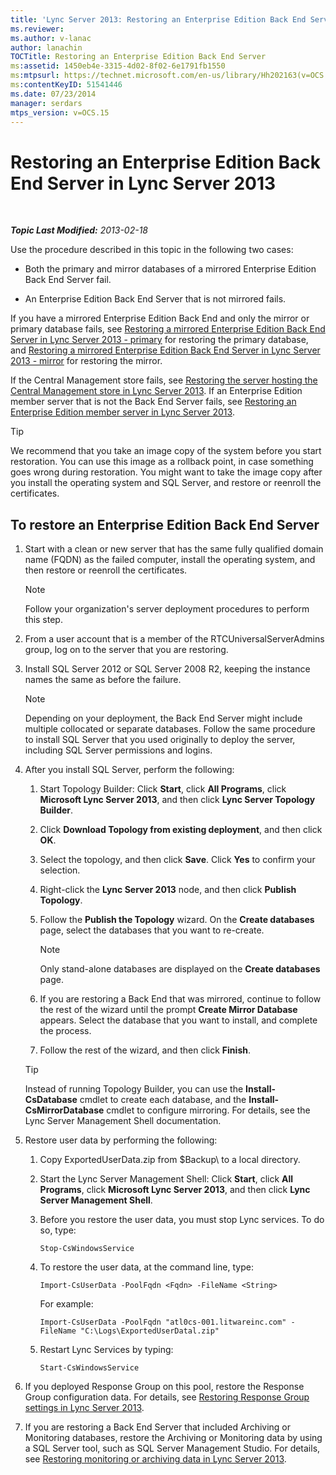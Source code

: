 ```yaml
---
title: 'Lync Server 2013: Restoring an Enterprise Edition Back End Server'
ms.reviewer: 
ms.author: v-lanac
author: lanachin
TOCTitle: Restoring an Enterprise Edition Back End Server
ms:assetid: 1450eb4e-3315-4d02-8f02-6e1791fb1550
ms:mtpsurl: https://technet.microsoft.com/en-us/library/Hh202163(v=OCS.15)
ms:contentKeyID: 51541446
ms.date: 07/23/2014
manager: serdars
mtps_version: v=OCS.15
---
```


<div data-xmlns="http://www.w3.org/1999/xhtml">

<div class="topic" data-xmlns="http://www.w3.org/1999/xhtml" data-msxsl="urn:schemas-microsoft-com:xslt" data-cs="http://msdn.microsoft.com/en-us/">

<div data-asp="http://msdn2.microsoft.com/asp">

# Restoring an Enterprise Edition Back End Server in Lync Server 2013

</div>

<div id="mainSection">

<div id="mainBody">

<span> </span>

_**Topic Last Modified:** 2013-02-18_

Use the procedure described in this topic in the following two cases:

  - Both the primary and mirror databases of a mirrored Enterprise Edition Back End Server fail.

  - An Enterprise Edition Back End Server that is not mirrored fails.

If you have a mirrored Enterprise Edition Back End and only the mirror or primary database fails, see [Restoring a mirrored Enterprise Edition Back End Server in Lync Server 2013 - primary](lync-server-2013-restoring-a-mirrored-enterprise-edition-back-end-server-primary.md) for restoring the primary database, and [Restoring a mirrored Enterprise Edition Back End Server in Lync Server 2013 - mirror](lync-server-2013-restoring-a-mirrored-enterprise-edition-back-end-server-mirror.md) for restoring the mirror.

If the Central Management store fails, see [Restoring the server hosting the Central Management store in Lync Server 2013](lync-server-2013-restoring-the-server-hosting-the-central-management-store.md). If an Enterprise Edition member server that is not the Back End Server fails, see [Restoring an Enterprise Edition member server in Lync Server 2013](lync-server-2013-restoring-an-enterprise-edition-member-server.md).

<div>


> [!TIP]  
> We recommend that you take an image copy of the system before you start restoration. You can use this image as a rollback point, in case something goes wrong during restoration. You might want to take the image copy after you install the operating system and SQL Server, and restore or reenroll the certificates.



</div>

<div>

## To restore an Enterprise Edition Back End Server

1.  Start with a clean or new server that has the same fully qualified domain name (FQDN) as the failed computer, install the operating system, and then restore or reenroll the certificates.
    
    <div>
    

    > [!NOTE]  
    > Follow your organization's server deployment procedures to perform this step.

    
    </div>

2.  From a user account that is a member of the RTCUniversalServerAdmins group, log on to the server that you are restoring.

3.  Install SQL Server 2012 or SQL Server 2008 R2, keeping the instance names the same as before the failure.
    
    <div>
    

    > [!NOTE]  
    > Depending on your deployment, the Back End Server might include multiple collocated or separate databases. Follow the same procedure to install SQL Server that you used originally to deploy the server, including SQL Server permissions and logins.

    
    </div>

4.  After you install SQL Server, perform the following:
    
    1.  Start Topology Builder: Click **Start**, click **All Programs**, click **Microsoft Lync Server 2013**, and then click **Lync Server Topology Builder**.
    
    2.  Click **Download Topology from existing deployment**, and then click **OK**.
    
    3.  Select the topology, and then click **Save**. Click **Yes** to confirm your selection.
    
    4.  Right-click the **Lync Server 2013** node, and then click **Publish Topology**.
    
    5.  Follow the **Publish the Topology** wizard. On the **Create databases** page, select the databases that you want to re-create.
        
        <div>
        

        > [!NOTE]  
        > Only stand-alone databases are displayed on the <STRONG>Create databases</STRONG> page.

        
        </div>
    
    6.  If you are restoring a Back End that was mirrored, continue to follow the rest of the wizard until the prompt **Create Mirror Database** appears. Select the database that you want to install, and complete the process.
    
    7.  Follow the rest of the wizard, and then click **Finish**.
    
    <div>
    

    > [!TIP]  
    > Instead of running Topology Builder, you can use the <STRONG>Install-CsDatabase</STRONG> cmdlet to create each database, and the <STRONG>Install-CsMirrorDatabase</STRONG> cmdlet to configure mirroring. For details, see the Lync Server Management Shell documentation.

    
    </div>

5.  Restore user data by performing the following:
    
    1.  Copy ExportedUserData.zip from $Backup\\ to a local directory.
    
    2.  Start the Lync Server Management Shell: Click **Start**, click **All Programs**, click **Microsoft Lync Server 2013**, and then click **Lync Server Management Shell**.
    
    3.  Before you restore the user data, you must stop Lync services. To do so, type:
        
            Stop-CsWindowsService
    
    4.  To restore the user data, at the command line, type:
        
            Import-CsUserData -PoolFqdn <Fqdn> -FileName <String>
        
        For example:
        
            Import-CsUserData -PoolFqdn "atl0cs-001.litwareinc.com" -FileName "C:\Logs\ExportedUserDatal.zip"
    
    5.  Restart Lync Services by typing:
        
            Start-CsWindowsService

6.  If you deployed Response Group on this pool, restore the Response Group configuration data. For details, see [Restoring Response Group settings in Lync Server 2013](lync-server-2013-restoring-response-group-settings.md).

7.  If you are restoring a Back End Server that included Archiving or Monitoring databases, restore the Archiving or Monitoring data by using a SQL Server tool, such as SQL Server Management Studio. For details, see [Restoring monitoring or archiving data in Lync Server 2013](lync-server-2013-restoring-monitoring-or-archiving-data.md).

</div>

</div>

<span> </span>

</div>

</div>

</div>

